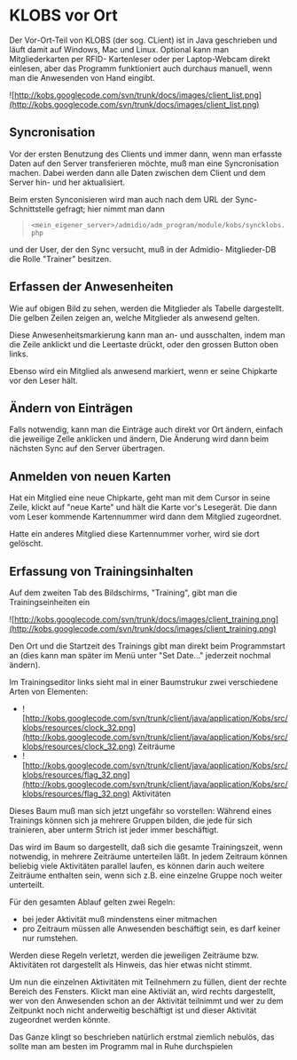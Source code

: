 # KLOBS vor Ort #

Der Vor-Ort-Teil von KLOBS (der sog. CLient) ist in Java geschrieben und läuft damit auf Windows, Mac und Linux. Optional kann man Mitgliederkarten per RFID- Kartenleser oder per Laptop-Webcam direkt einlesen, aber das Programm funktioniert auch durchaus manuell, wenn man die Anwesenden von Hand eingibt.

![http://kobs.googlecode.com/svn/trunk/docs/images/client_list.png](http://kobs.googlecode.com/svn/trunk/docs/images/client_list.png)


## Syncronisation ##

Vor der ersten Benutzung des Clients und immer dann, wenn man erfasste Daten auf den Server transferieren möchte, muß man eine Syncronisation machen. Dabei werden dann alle Daten zwischen dem Client und dem Server hin- und her aktualisiert.

Beim ersten Synconisieren wird man auch nach dem URL der Sync- Schnittstelle gefragt; hier nimmt man dann

> `<mein_eigener_server>/admidio/adm_program/module/kobs/syncklobs.php`

und der User, der den Sync versucht, muß in der Admidio- Mitglieder-DB die Rolle "Trainer" besitzen.



## Erfassen der Anwesenheiten ##

Wie auf obigen Bild zu sehen, werden die Mitglieder als Tabelle dargestellt. Die gelben Zeilen zeigen an, welche Mitglieder als anwesend gelten.


Diese Anwesenheitsmarkierung kann man an- und ausschalten, indem man die Zeile anklickt und die Leertaste drückt, oder den grossen Button oben links.


Ebenso wird ein Mitglied als anwesend markiert, wenn er seine Chipkarte vor den Leser hält.


## Ändern von Einträgen ##

Falls notwendig, kann man die Einträge auch direkt vor Ort ändern, einfach die jeweilige Zelle anklicken und ändern, Die Änderung wird dann beim nächsten Sync auf den Server übertragen.


## Anmelden von neuen Karten ##
Hat ein Mitglied eine neue Chipkarte, geht man mit dem Cursor in seine Zeile, klickt auf "neue Karte" und hält die Karte vor's Lesegerät. Die dann vom Leser kommende Kartennummer wird dann dem Mitglied zugeordnet.

Hatte ein anderes Mitglied diese Kartennummer vorher, wird sie dort gelöscht.


## Erfassung von Trainingsinhalten ##

Auf dem zweiten Tab des Bildschirms, "Training", gibt man die Trainingseinheiten ein

![http://kobs.googlecode.com/svn/trunk/docs/images/client_training.png](http://kobs.googlecode.com/svn/trunk/docs/images/client_training.png)


Den Ort und die Startzeit des Trainings gibt man direkt beim Programmstart an (dies kann man später im Menü unter "Set Date..." jederzeit nochmal ändern).


Im Trainingseditor links sieht mal in einer Baumstrukur zwei verschiedene Arten von Elementen:

  * ![http://kobs.googlecode.com/svn/trunk/client/java/application/Kobs/src/klobs/resources/clock_32.png](http://kobs.googlecode.com/svn/trunk/client/java/application/Kobs/src/klobs/resources/clock_32.png) Zeiträume
  * ![http://kobs.googlecode.com/svn/trunk/client/java/application/Kobs/src/klobs/resources/flag_32.png](http://kobs.googlecode.com/svn/trunk/client/java/application/Kobs/src/klobs/resources/flag_32.png) Aktivitäten


Dieses Baum muß man sich jetzt ungefähr so vorstellen: Während eines Trainings können sich ja mehrere Gruppen bilden, die jede für sich trainieren, aber unterm Strich ist jeder immer beschäftigt.

Das wird im Baum so dargestellt, daß sich die gesamte Trainingszeit, wenn notwendig, in mehrere Zeiträume unterteilen läßt. In jedem Zeitraum können beliebig viele Aktivitäten parallel laufen, es können darin auch weitere Zeiträume enthalten sein, wenn sich z.B. eine einzelne Gruppe noch weiter unterteilt.


Für den gesamten Ablauf gelten zwei Regeln:
  * bei jeder Aktivität muß mindenstens einer mitmachen
  * pro Zeitraum müssen alle Anwesenden beschäftigt sein, es darf keiner nur rumstehen.


Werden diese Regeln verletzt, werden die jeweiligen Zeiträume bzw. Aktivitäten rot dargestellt als Hinweis, das hier etwas nicht stimmt.


Um nun die einzelnen Aktivitäten mit Teilnehmern zu füllen, dient der rechte Bereich des Fensters. Klickt man eine Aktiviät an, wird rechts dargestellt, wer von den Anwesenden schon an der Aktivität teilnimmt und wer zu dem Zeitpunkt noch nicht anderweitig beschäftigt ist und dieser Aktivität zugeordnet werden könnte.


Das Ganze klingt so beschrieben natürlich erstmal ziemlich nebulös, das sollte man am besten im Programm mal in Ruhe durchspielen